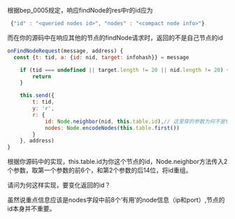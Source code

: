 根据bep_0005规定，响应findNode的res中r的id应为
```js
 {"id" : "<queried nodes id>", "nodes" : "<compact node info>"}
```
而在你的源码中在响应其他的节点的findNode请求时，返回的不是自己节点的id
```js
onFindNodeRequest(message, address) {
  const {t: tid, a: {id: nid, target: infohash}} = message

    if (tid === undefined || target.length != 20 || nid.length != 20) {
        return
    }

    this.send({
        t: tid,
        y: 'r',
        r: {
            id: Node.neighbor(nid, this.table.id),// 这里穿的参数为何不是this.table.id
            nodes: Node.encodeNodes(this.table.first())
        }
    }, address)
}
```
根据你源码中的实现，this.table.id为你这个节点的id，Node.neighbor方法传入2个参数，取第一个参数的前6个，和第2个参数的后14位，将id重组。

请问为何这样实现，要变化返回的id？

虽然说重点信息应该是nodes字段中前8个‘有用’的node信息（ip和port）,节点的id本身并不重要。